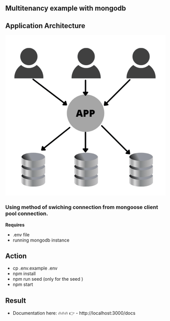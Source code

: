 ## Multitenancy example with mongodb 

## Application Architecture

![AppDesign](./images/appDesign.png)



### Using method of swiching connection from mongoose client pool connection.
**Requires**
-  .env file
-   running mongodb instance

## Action 
- cp .env.example .env
- npm install
- npm run seed (only for the seed )
- npm start

## Result 
- Documentation here: 🔥🔥🔥 👉 - http://localhost:3000/docs


